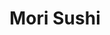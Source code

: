 ---
layout: place
title: "Mori Sushi"
permalink: /new-jersey/skillman/mori-sushi.html
stateAbbr: NJ
stateName: New Jersey
cityName: Skillman
seo:
  name: "Mori Sushi"
  type: Restaurant
  links: http://www.morisushinj.com/
description: "Mori Sushi serves delicious sushi in Skillman, New Jersey. Try fresh Japanese dishes for a great dining experience. Available for takeout, delivery, lunch, and dinner."
place_id: ChIJh7vrsCjmw4kRsTn65bjz9Bk
photos:
  - name: >-
      places/ChIJh7vrsCjmw4kRsTn65bjz9Bk/photos/AeeoHcIgyOjeuk0YjQf56Oha_FSBKjtT0wN6JYt5n_QrdSxRWWHXAr7nIv0ahug-sQVh4msoZ0DqLTRiHycaQs_0tPhx0sA2M2cHors9ixDKz39AWjvG6WKbkAn-VpE0EyHpT9oGc9xtXZYr-Qt4va-9C7QoI7GS67CxdJIjY6-Bl3pkbh8UnB2Q_K7eud-H7rNpjbTg-vk5l00A322Er7HIbcRGFbmrpjH4Fw_Af64APje01DL4nxBj6M94ZtYNiHWyO_1T5cNxsTWzeUDxy1WIZSgXdzJ65_8i9BInNC_3WZLZJgNt5Vg9aHhKllBeAVTlqaZYngfEzpsnrOQj6A1BBjTmS8NMlgxLL762CidhNVX17bbfaC_wjsqptoRy7D0zHVGy8DjI-iYS7YD6w61uqkgrdutG0zh46YcWD7xEss9_gg
    widthPx: 4032
    heightPx: 2268
    authorAttributions:
      - displayName: William Gibson
        uri: https://maps.google.com/maps/contrib/102499010390566071918
        photoUri: >-
          https://lh3.googleusercontent.com/a-/ALV-UjXjAic6rI-dQgdBtf3qCS9xbDQ8Sn-3tJmvbxBDxdfA2938AfM=s100-p-k-no-mo
    flagContentUri: >-
      https://www.google.com/local/imagery/report/?cb_client=maps_api_places.places_api&image_key=!1e10!2sCIHM0ogKEICAgIChuqTPDw&hl=en-US
    googleMapsUri: >-
      https://www.google.com/maps/place//data=!3m4!1e2!3m2!1sCIHM0ogKEICAgIChuqTPDw!2e10!4m2!3m1!1s0x89c3e628b0ebbb87:0x19f4f3b8e5fa39b1
  - name: >-
      places/ChIJh7vrsCjmw4kRsTn65bjz9Bk/photos/AeeoHcJIrDm0VCJCmHx8Cgwz1kV0GnaJpiYsTefmGMTb_iuWRkyQV63aapVmu7witwEF3P0pnzNK-hQZ_4HyxxOW18HsFIDKdxOPg872VqqZ2RZ94hA97LbccustxvnTM-7P6xhIW8BPGWtTBaCBbHW-lNg9V-U34k04U1f4I1dMXHDH9SD4LcjQrgkRdQzCqKR8Wr-e6VN_nyvCkgyZRBI-77dwGrmnX2kdvC3dknNAmu18THwuLvOtGxSqwOyUHKpQ4FHFT6hbuXvvLK6WWkG1dMa-efLsDiN8VNLfQo5iwt_4SA
    widthPx: 1000
    heightPx: 750
    authorAttributions:
      - displayName: Mori Sushi
        uri: https://maps.google.com/maps/contrib/112172357467204139218
        photoUri: >-
          https://lh3.googleusercontent.com/a-/ALV-UjW9atHroauoWvqNQ0kuUkVZYJGOxakum6G7rKUljg21hk0m6jQ=s100-p-k-no-mo
    flagContentUri: >-
      https://www.google.com/local/imagery/report/?cb_client=maps_api_places.places_api&image_key=!1e10!2sAF1QipPwDeZpm-VdFqBf59x_ZNpC3DWS7If1q4J7i9dh&hl=en-US
    googleMapsUri: >-
      https://www.google.com/maps/place//data=!3m4!1e2!3m2!1sAF1QipPwDeZpm-VdFqBf59x_ZNpC3DWS7If1q4J7i9dh!2e10!4m2!3m1!1s0x89c3e628b0ebbb87:0x19f4f3b8e5fa39b1
  - name: >-
      places/ChIJh7vrsCjmw4kRsTn65bjz9Bk/photos/AeeoHcK-vUXSu35irL8YPp9TEKsbefK8xZxkg8ToogiDo2IjoRmFseh0LzQVTNocfuD6LSDhFRcvjzNsvBjbCn9n_XgBs18gQlBziQUagyI2YlFseiPkMx8byEMCwTef1hZ8T4nN-3dHjbXtLQzfbPL6vDNHEvmcWAKcvPbLsre1ent60OfsngWzbxUUuq_tho8qQ23EjqF93whtGtYLPDehHUNkZpRUU7DztwmbyMxM3ghEE80afjVsO8p_YHpnQjmAkCV7iTyPblTlxFdV-0syrhuDiyjUNJO75C28JAcYpaAbEcXpI9LlRh1pdmFmJpdlfpAmOy0NaswcW4rD6K7U0TMJ_Nuod4OWlAw6etwl-Q7qCz9tT6mq5Es0Pn6zasLw7iZIhw0Ei-sZ2m78cHKzMyDKdwvD94nxBDMNTG-cE3mWZ9Q
    widthPx: 3072
    heightPx: 4096
    authorAttributions:
      - displayName: Ben Jen
        uri: https://maps.google.com/maps/contrib/118193336153842176784
        photoUri: >-
          https://lh3.googleusercontent.com/a-/ALV-UjXupQj2eFoPFoDIMKY6bUaMyhFPOJA10ZZIRV16Ib_NLLotpo9S3A=s100-p-k-no-mo
    flagContentUri: >-
      https://www.google.com/local/imagery/report/?cb_client=maps_api_places.places_api&image_key=!1e10!2sCIHM0ogKEICAgIDLpv2SjAE&hl=en-US
    googleMapsUri: >-
      https://www.google.com/maps/place//data=!3m4!1e2!3m2!1sCIHM0ogKEICAgIDLpv2SjAE!2e10!4m2!3m1!1s0x89c3e628b0ebbb87:0x19f4f3b8e5fa39b1
  - name: >-
      places/ChIJh7vrsCjmw4kRsTn65bjz9Bk/photos/AeeoHcID3Gm9N_myB257mz6uWt1QaDMhOzhgz2lXR3saBhzWGUb6L6nm_vdNKNirvrX7wED6B2kfF0hjXmaIJw_hnCEJ2meKHnzE8HRdg02yvg5SBnM1rbaoEiNC-zZLM4_kmZ3C6G_d6J3WDtwUu5PXeki6P58q7Wtufcm89cfW5EMDrXNmIfY34SgTQymyRyxsJXJYn8ZzGr8A-lbqDjvmTYUe5vlnQM3pw8Pqn4VKDjJj9-hVThi2Unz6N0Wy-NLXxH6psxyL5nu7ctFXEKiePxIM7Gw0_2OTPVVgKF84aXts6gH4AQ1L2xA23kRXU-2BQPq-nxnQP2KI2HlfjekR9z9l2KmNBxBcaZeAiwBABbQg5eoUYJVQOXGsBVjO0hM6ASvu4aDUURNLFmQ8Z7E_yCP_6On-ggFa9t-Q7nMiB3h-09iZ
    widthPx: 4096
    heightPx: 3072
    authorAttributions:
      - displayName: Ben Jen
        uri: https://maps.google.com/maps/contrib/118193336153842176784
        photoUri: >-
          https://lh3.googleusercontent.com/a-/ALV-UjXupQj2eFoPFoDIMKY6bUaMyhFPOJA10ZZIRV16Ib_NLLotpo9S3A=s100-p-k-no-mo
    flagContentUri: >-
      https://www.google.com/local/imagery/report/?cb_client=maps_api_places.places_api&image_key=!1e10!2sCIHM0ogKEICAgIDLpv280wE&hl=en-US
    googleMapsUri: >-
      https://www.google.com/maps/place//data=!3m4!1e2!3m2!1sCIHM0ogKEICAgIDLpv280wE!2e10!4m2!3m1!1s0x89c3e628b0ebbb87:0x19f4f3b8e5fa39b1
  - name: >-
      places/ChIJh7vrsCjmw4kRsTn65bjz9Bk/photos/AeeoHcLLvkW1AH5VGYXPH3osnOFX9rQNDSoKHi8RsQo94UXPmg34qSW_a1NgCtv7L81qSh819bX1M-EK-g5-t8Mlwu5F7r_vgJ7RuAysspagLTbLOaVeHQ2Qx6oSvZeVvodaz1B7Rk40RHf__ukxtXIk3vlhglxnhkfLskkuP8yDnVKkDXk1SHfRtK6o-j50aQqJ6qO5KB3Ke38cdq7G4owpTHnFgmD2RhYDhYKcNzJgp9ub8ZUfos7XzpA2jsf4dN8zLBqocVGP93xD3bs7VskyIOVVy75Yz_j_BBQBVtW9R1XGT86oibT85fARqXSP_6ustbMrLkB4gt13POJ-h7HnwYcP4WavLMUaxDxtiKEixTpAABujRXTTbG_wuE50-90eZmHX6Mcc-Uz-4ywx1pacM5ZKqf14khA6FOwJwvOU9Dq95MLp
    widthPx: 3024
    heightPx: 4032
    authorAttributions:
      - displayName: Christy Xu
        uri: https://maps.google.com/maps/contrib/108568440009485882444
        photoUri: >-
          https://lh3.googleusercontent.com/a/ACg8ocIMEAn0Yb3qIqVgadCaNmUtmVK5456aePEt7VbzPl7q0KPX7OQ=s100-p-k-no-mo
    flagContentUri: >-
      https://www.google.com/local/imagery/report/?cb_client=maps_api_places.places_api&image_key=!1e10!2sCIHM0ogKEICAgIC59_Ww2gE&hl=en-US
    googleMapsUri: >-
      https://www.google.com/maps/place//data=!3m4!1e2!3m2!1sCIHM0ogKEICAgIC59_Ww2gE!2e10!4m2!3m1!1s0x89c3e628b0ebbb87:0x19f4f3b8e5fa39b1
  - name: >-
      places/ChIJh7vrsCjmw4kRsTn65bjz9Bk/photos/AeeoHcLky-vNtpWSeWOC9M5Ule4byMKBiKdhsRDsA6KxI6ZkJRHpR7kidYb4xp-Mj5hKHq7vsBg5tVYxIrBLAAvo5V0JRATLVNrZ1CJ1B2GTioDVVLoLZfEdZ7igG5ufhjK9s0RmjuX1F57yrfpQe4U8_Ecri5qiF6JdqnPXod_DLiS8zXZYXkEUrIOLVMjf1NarGIr2e96F-UfX5iCppJnU6KiLoSPDnOvVW99WtponfKRdBpMUSI_H2O4qCnLsIlwuQjVds1clO3ZKR3TVaT841gpwbuu1Z-HPrLBHwFKtOlsrVeWWaNM4FtZCFAsRNFTVPsAjfRnOBpPDlzvmvoSgbvjvCrrp6L4CW5cAJPK5qN041ElfhBaEhZiTMHJxV2nzB7FyKysF8A8BQ1AlaltYVsxzDCpZyOD7Z3RzY1HpzJZiew
    widthPx: 2268
    heightPx: 4032
    authorAttributions:
      - displayName: James R
        uri: https://maps.google.com/maps/contrib/106330259361775044722
        photoUri: >-
          https://lh3.googleusercontent.com/a-/ALV-UjX1WlpKzWRajjGP4l2n_bzOZefVvXVUZ-gKJNQzfnXFWLSi2CH-Ow=s100-p-k-no-mo
    flagContentUri: >-
      https://www.google.com/local/imagery/report/?cb_client=maps_api_places.places_api&image_key=!1e10!2sCIHM0ogKEICAgIC_0dSdFw&hl=en-US
    googleMapsUri: >-
      https://www.google.com/maps/place//data=!3m4!1e2!3m2!1sCIHM0ogKEICAgIC_0dSdFw!2e10!4m2!3m1!1s0x89c3e628b0ebbb87:0x19f4f3b8e5fa39b1
  - name: >-
      places/ChIJh7vrsCjmw4kRsTn65bjz9Bk/photos/AeeoHcIQee9MqlhE8VKJtPoMRclmNUUE_Fuor0Tc9wZC7gyxDCPGOdwBuz8Gfe12OztN5HxZAcZQKXSao853gG5tWsa02zVSOAn1pftWd2eFWdUI2uCmotpHcL5gFRlRN4Pm4JIv6eUPPrLuZ3utjzc0H17EnjXh3ndMHQACfXBgefcyEQQI0XBrUejd0Z0U82h1-d6IV6PZj5hS8lf3pVjP5rQEeCn9Edzm34wI5i6dqd3ESAEHjvE41ZO3iYM2AtMBAnBYN6PzOqAkWAeqLKPD_BePoZUNOJ48uK4g-2pT_1i9XMgfTvfVy2eZiD7IAobfmgQg1EdBdu36OimLUCewAwUGxcnqGxKd2BcfLkgObCf_uX2Xde7ofdeskGTci35pshXv2lgD0UYR-NEILQ8HNxfsJQF76yVXFTY8ZOrkOJg
    widthPx: 3024
    heightPx: 4032
    authorAttributions:
      - displayName: daniel ma
        uri: https://maps.google.com/maps/contrib/115287124007150115681
        photoUri: >-
          https://lh3.googleusercontent.com/a-/ALV-UjVbD_AH6z7GfoDg29Tv2n5ld_b2V6xCnk23q1VcD4lHi49SxJ_-Nw=s100-p-k-no-mo
    flagContentUri: >-
      https://www.google.com/local/imagery/report/?cb_client=maps_api_places.places_api&image_key=!1e10!2sCIHM0ogKEICAgICHj_iLbA&hl=en-US
    googleMapsUri: >-
      https://www.google.com/maps/place//data=!3m4!1e2!3m2!1sCIHM0ogKEICAgICHj_iLbA!2e10!4m2!3m1!1s0x89c3e628b0ebbb87:0x19f4f3b8e5fa39b1
  - name: >-
      places/ChIJh7vrsCjmw4kRsTn65bjz9Bk/photos/AeeoHcI1q7DO1IabqZuHElyAxPfkMFxO97DJyzMY2ApGm6JEq7rHhSWDMFySv4QhMyYZ0shEAudZ0qHUhp5rtteGM0fdlXMh7dEBHVh0KL1zTripuAwbafsy4NDOTYMY1aYK36L3KKc9foQgbC2Co885V4sCeLq3SKBTFkcc_hDITa-psAREoPQ3hOYzC-0bUaBX6fYCNqS0W_qoDE05-VJqpl2CEOGtCTOLxyNrupVkeCF-VdXwGU9A7PxWgxBuQ5-sAqbj02WOnw-GMQwp4u0c_e7nd-r8E8AiVt9G_yiz5VpwhH2S1lWKUlSPWXV16aYvRcoPPddS6uRkiJWkklscPE6fwWLvOGCjxoO7U0SY2ky7d3g8s2bF-rOBIYGaVHX0GovqmM2HU2OY_7SXzroYOVNpoewXBqcEVyYAUk5Sq7SwBQ
    widthPx: 4032
    heightPx: 3024
    authorAttributions:
      - displayName: Kyoko Bartley
        uri: https://maps.google.com/maps/contrib/106730420945161678348
        photoUri: >-
          https://lh3.googleusercontent.com/a/ACg8ocKshWkaOxIT1kWLUIEzYrNf24lhlO1oiOPPQwXpilPvEMCFuw=s100-p-k-no-mo
    flagContentUri: >-
      https://www.google.com/local/imagery/report/?cb_client=maps_api_places.places_api&image_key=!1e10!2sCIHM0ogKEICAgICEzeWMHQ&hl=en-US
    googleMapsUri: >-
      https://www.google.com/maps/place//data=!3m4!1e2!3m2!1sCIHM0ogKEICAgICEzeWMHQ!2e10!4m2!3m1!1s0x89c3e628b0ebbb87:0x19f4f3b8e5fa39b1
  - name: >-
      places/ChIJh7vrsCjmw4kRsTn65bjz9Bk/photos/AeeoHcJ1EfHWbvx_RGm8KRzhvGPCxav49RCxs7_HSQ8wSgaF5oo_2ehKsKaflDqX8V-N8ZaRGFr91LcWpTDALiIbSvkbHIpBhZ9uIbRfqbQMhAqsZFAhLEJY_jXmMr36IB4jfakBAbuDXvQ6_H0AQ6nOsXYhDNrRY6CRd79nADQAc3i8ZEEbzFAOSexDKwGdcdyDwg3yHNUHkMKjnoa4CanFH2fmoNHRuFFB6oNmkmZaIG13GLcAHzTweuZjxtEf6ZDwv8mdnezP6wHmQIxLL0ouM1gVlh_DaKycdyB0fjgT9NB34Q
    widthPx: 3072
    heightPx: 2304
    authorAttributions:
      - displayName: Mori Sushi
        uri: https://maps.google.com/maps/contrib/112172357467204139218
        photoUri: >-
          https://lh3.googleusercontent.com/a-/ALV-UjW9atHroauoWvqNQ0kuUkVZYJGOxakum6G7rKUljg21hk0m6jQ=s100-p-k-no-mo
    flagContentUri: >-
      https://www.google.com/local/imagery/report/?cb_client=maps_api_places.places_api&image_key=!1e10!2sAF1QipPz4toUNB_zrehmPPr-t8NytVB0E2VtsQibFUCn&hl=en-US
    googleMapsUri: >-
      https://www.google.com/maps/place//data=!3m4!1e2!3m2!1sAF1QipPz4toUNB_zrehmPPr-t8NytVB0E2VtsQibFUCn!2e10!4m2!3m1!1s0x89c3e628b0ebbb87:0x19f4f3b8e5fa39b1
  - name: >-
      places/ChIJh7vrsCjmw4kRsTn65bjz9Bk/photos/AeeoHcKIk8q02lA4y-qDF850ErPTCGPSs8ryxWJDvZOcXaZMoje3eFdrpT-hNZiSMcoZKbzz05pbkqS08yJGuV_Nx846H0oh3878Bh-Tm0RhhkLV2zznt_1g-MLMK2DtcC321kjDbSBET9ZedUib2BT8bMBkUlnmm0KJ3MzfP9gok8KwXugeYtkHCUvY6ZsKJYAHSG0eR6RuxdSM3MUhACobgXo2NLs1lGNuo9i_E8Acy88Q3NrWrvtr1pagQLaMVnE47NLnVIBq6qyJTBtTpGGTlcYOt1b0dknjTYQUyIBnu7W9-g
    widthPx: 2592
    heightPx: 1936
    authorAttributions:
      - displayName: Mori Sushi
        uri: https://maps.google.com/maps/contrib/112172357467204139218
        photoUri: >-
          https://lh3.googleusercontent.com/a-/ALV-UjW9atHroauoWvqNQ0kuUkVZYJGOxakum6G7rKUljg21hk0m6jQ=s100-p-k-no-mo
    flagContentUri: >-
      https://www.google.com/local/imagery/report/?cb_client=maps_api_places.places_api&image_key=!1e10!2sAF1QipNvQhR0wtU3zApd16s952DCcFwHuN4zXk0Ze8ao&hl=en-US
    googleMapsUri: >-
      https://www.google.com/maps/place//data=!3m4!1e2!3m2!1sAF1QipNvQhR0wtU3zApd16s952DCcFwHuN4zXk0Ze8ao!2e10!4m2!3m1!1s0x89c3e628b0ebbb87:0x19f4f3b8e5fa39b1
address: 1378 US-206, Skillman, NJ 08558, USA
street: 1378 US-206
city: Skillman
state: NJ
zip: '08558'
country: USA
neighborhood: Skillman
latitude: '40.406684'
longitude: '-74.650751'
accessibility_options:
  wheelchairAccessibleParking: true
  wheelchairAccessibleEntrance: true
  wheelchairAccessibleRestroom: true
  wheelchairAccessibleSeating: true
business_status: OPERATIONAL
name: Mori Sushi
google_maps_links:
  directionsUri: >-
    https://www.google.com/maps/dir//''/data=!4m7!4m6!1m1!4e2!1m2!1m1!1s0x89c3e628b0ebbb87:0x19f4f3b8e5fa39b1!3e0
  placeUri: https://maps.google.com/?cid=1870387720723511729
  writeAReviewUri: >-
    https://www.google.com/maps/place//data=!4m3!3m2!1s0x89c3e628b0ebbb87:0x19f4f3b8e5fa39b1!12e1
  reviewsUri: >-
    https://www.google.com/maps/place//data=!4m4!3m3!1s0x89c3e628b0ebbb87:0x19f4f3b8e5fa39b1!9m1!1b1
  photosUri: >-
    https://www.google.com/maps/place//data=!4m3!3m2!1s0x89c3e628b0ebbb87:0x19f4f3b8e5fa39b1!10e5
primary_type: Sushi Restaurant
opening_hours:
  regular: null
  current: null
secondary_opening_hours:
  regular:
    weekdayDescriptions: null
    type: null
  current:
    weekdayDescriptions: null
    type: null
phone: (609) 683-2222
price_level: PRICE_LEVEL_MODERATE
price_range: $20 &ndash; $30
rating: '4.3'
rating_count: 323
website: http://www.morisushinj.com/
reviews:
  - name: >-
      places/ChIJh7vrsCjmw4kRsTn65bjz9Bk/reviews/ChZDSUhNMG9nS0VJQ0FnSUNfMGRTZFJ3EAE
    relativePublishTimeDescription: 2 months ago
    rating: 5
    text:
      text: >-
        Awesome sushi place. Weekend's they are very busy and we chose a
        Wednesday and it was an awesome experience. Good food, not too loud and
        a wonderful service. We were so impressed with the sushi roll platter I
        didn't take any pictures :-)
      languageCode: en
    originalText:
      text: >-
        Awesome sushi place. Weekend's they are very busy and we chose a
        Wednesday and it was an awesome experience. Good food, not too loud and
        a wonderful service. We were so impressed with the sushi roll platter I
        didn't take any pictures :-)
      languageCode: en
    authorAttribution:
      displayName: James R
      uri: https://www.google.com/maps/contrib/106330259361775044722/reviews
      photoUri: >-
        https://lh3.googleusercontent.com/a-/ALV-UjX1WlpKzWRajjGP4l2n_bzOZefVvXVUZ-gKJNQzfnXFWLSi2CH-Ow=s128-c0x00000000-cc-rp-mo-ba5
    publishTime: '2025-01-17T00:10:52.532003Z'
    flagContentUri: >-
      https://www.google.com/local/review/rap/report?postId=ChZDSUhNMG9nS0VJQ0FnSUNfMGRTZFJ3EAE&d=17924085&t=1
    googleMapsUri: >-
      https://www.google.com/maps/reviews/data=!4m6!14m5!1m4!2m3!1sChZDSUhNMG9nS0VJQ0FnSUNfMGRTZFJ3EAE!2m1!1s0x89c3e628b0ebbb87:0x19f4f3b8e5fa39b1
  - name: >-
      places/ChIJh7vrsCjmw4kRsTn65bjz9Bk/reviews/ChdDSUhNMG9nS0VJQ0FnTUNRM28zV2pBRRAB
    relativePublishTimeDescription: a month ago
    rating: 3
    text:
      text: >-
        Located in a small shopping plaza close to the Shoprite. Parking is
        convenient and overall, a great location. Upon walking in on a Saturday
        afternoon, we were seated right away and went with the unlimited sushi
        buffet.


        Price wise, it was quite affordable for $23.99/person. There was a great
        selection of appetizers, soup, upon, ramen, sushi, sashimi, and rolls.
        The rolls were average tasting but did have a different variety compared
        to other places. This is the first place that had a cooked salmon roll
        topped with raw salmon. Definitely a different taste which had different
        layers to it. The sashimi was sliced a bit too thick for our taste and
        we would of preferred it to cut much thinner.


        Service was great and our empty plates were removed promptly. Although
        this is based on the fact that it wasn't all that busy. Overall, just an
        average place for sushi but for the price, it's worth a try.
      languageCode: en
    originalText:
      text: >-
        Located in a small shopping plaza close to the Shoprite. Parking is
        convenient and overall, a great location. Upon walking in on a Saturday
        afternoon, we were seated right away and went with the unlimited sushi
        buffet.


        Price wise, it was quite affordable for $23.99/person. There was a great
        selection of appetizers, soup, upon, ramen, sushi, sashimi, and rolls.
        The rolls were average tasting but did have a different variety compared
        to other places. This is the first place that had a cooked salmon roll
        topped with raw salmon. Definitely a different taste which had different
        layers to it. The sashimi was sliced a bit too thick for our taste and
        we would of preferred it to cut much thinner.


        Service was great and our empty plates were removed promptly. Although
        this is based on the fact that it wasn't all that busy. Overall, just an
        average place for sushi but for the price, it's worth a try.
      languageCode: en
    authorAttribution:
      displayName: Karen K.
      uri: https://www.google.com/maps/contrib/105265476306972570576/reviews
      photoUri: >-
        https://lh3.googleusercontent.com/a-/ALV-UjXSDcESgP_wSHFBywc3gFo4wMn1KV-2MOiY1qbg2k12rvGaibY=s128-c0x00000000-cc-rp-mo-ba5
    publishTime: '2025-03-04T16:43:57.651377Z'
    flagContentUri: >-
      https://www.google.com/local/review/rap/report?postId=ChdDSUhNMG9nS0VJQ0FnTUNRM28zV2pBRRAB&d=17924085&t=1
    googleMapsUri: >-
      https://www.google.com/maps/reviews/data=!4m6!14m5!1m4!2m3!1sChdDSUhNMG9nS0VJQ0FnTUNRM28zV2pBRRAB!2m1!1s0x89c3e628b0ebbb87:0x19f4f3b8e5fa39b1
  - name: >-
      places/ChIJh7vrsCjmw4kRsTn65bjz9Bk/reviews/ChdDSUhNMG9nS0VJQ0FnSUNIal9pTHpBRRAB
    relativePublishTimeDescription: 7 months ago
    rating: 3
    text:
      text: >-
        i liked the sushi and tempuras but

        miso soups and udong were really bad, it smelled so bad that i cannot
        even dare to try. almost throw up in the udong.

        I mean, making udong and miso soups are just easiest thing in cooking,
        just add hot water into udong soy sauce or miso paste and few vegi, I
        dont understand that they fail on udong and soups like easy cooking food
        as miserable failure. i think restaurant made large portion of udong
        soup and miso soup long time ago and keep using it for many days. it
        justed smelled discusting. please replace your soups, i really like the
        sushi and all but this soups just ruined my whole day
      languageCode: en
    originalText:
      text: >-
        i liked the sushi and tempuras but

        miso soups and udong were really bad, it smelled so bad that i cannot
        even dare to try. almost throw up in the udong.

        I mean, making udong and miso soups are just easiest thing in cooking,
        just add hot water into udong soy sauce or miso paste and few vegi, I
        dont understand that they fail on udong and soups like easy cooking food
        as miserable failure. i think restaurant made large portion of udong
        soup and miso soup long time ago and keep using it for many days. it
        justed smelled discusting. please replace your soups, i really like the
        sushi and all but this soups just ruined my whole day
      languageCode: en
    authorAttribution:
      displayName: daniel ma
      uri: https://www.google.com/maps/contrib/115287124007150115681/reviews
      photoUri: >-
        https://lh3.googleusercontent.com/a-/ALV-UjVbD_AH6z7GfoDg29Tv2n5ld_b2V6xCnk23q1VcD4lHi49SxJ_-Nw=s128-c0x00000000-cc-rp-mo-ba4
    publishTime: '2024-09-10T06:20:48.298323Z'
    flagContentUri: >-
      https://www.google.com/local/review/rap/report?postId=ChdDSUhNMG9nS0VJQ0FnSUNIal9pTHpBRRAB&d=17924085&t=1
    googleMapsUri: >-
      https://www.google.com/maps/reviews/data=!4m6!14m5!1m4!2m3!1sChdDSUhNMG9nS0VJQ0FnSUNIal9pTHpBRRAB!2m1!1s0x89c3e628b0ebbb87:0x19f4f3b8e5fa39b1
  - name: >-
      places/ChIJh7vrsCjmw4kRsTn65bjz9Bk/reviews/ChZDSUhNMG9nS0VJQ0FnSURhMHNHY05nEAE
    relativePublishTimeDescription: 3 years ago
    rating: 3
    text:
      text: >-
        Average quality sushi. Came here for 'all-you-can-eat' lunch. You can
        choose dinner price for lunch as some dishes are only available for
        dinner option. Not sure if you can choose lunch option at dinner.
        Ordered through their app but additional orders would be with paper
        menus. White tuna and salmon sashimi were fresh and buttery. Red clams
        and mackerels and squid are good too. The rest is just so so, soup is
        all but water and soup paste, dragon roll has brownish mushy avocado,
        sushi plate material feels cheap. Staff is helpful though.
      languageCode: en
    originalText:
      text: >-
        Average quality sushi. Came here for 'all-you-can-eat' lunch. You can
        choose dinner price for lunch as some dishes are only available for
        dinner option. Not sure if you can choose lunch option at dinner.
        Ordered through their app but additional orders would be with paper
        menus. White tuna and salmon sashimi were fresh and buttery. Red clams
        and mackerels and squid are good too. The rest is just so so, soup is
        all but water and soup paste, dragon roll has brownish mushy avocado,
        sushi plate material feels cheap. Staff is helpful though.
      languageCode: en
    authorAttribution:
      displayName: Hoa Duong
      uri: https://www.google.com/maps/contrib/104499441359723484561/reviews
      photoUri: >-
        https://lh3.googleusercontent.com/a-/ALV-UjV7lZJRkGk_6SLO7WLaRZ_aenyr2dRHhpbYodI5lHkiP5UAzHF1dA=s128-c0x00000000-cc-rp-mo-ba5
    publishTime: '2021-08-17T23:53:38.509326Z'
    flagContentUri: >-
      https://www.google.com/local/review/rap/report?postId=ChZDSUhNMG9nS0VJQ0FnSURhMHNHY05nEAE&d=17924085&t=1
    googleMapsUri: >-
      https://www.google.com/maps/reviews/data=!4m6!14m5!1m4!2m3!1sChZDSUhNMG9nS0VJQ0FnSURhMHNHY05nEAE!2m1!1s0x89c3e628b0ebbb87:0x19f4f3b8e5fa39b1
  - name: >-
      places/ChIJh7vrsCjmw4kRsTn65bjz9Bk/reviews/ChZDSUhNMG9nS0VJQ0FnSURnc1p6ZmVREAE
    relativePublishTimeDescription: 2 months ago
    rating: 5
    text:
      text: >-
        Have eaten there for since it open. Great service. Great food. The
        Sashimi is fresh, it can be. I eat there at least 2 to 3 times per
        month. I have been eating Japanese sushi since 1981. A couple blocks
        from time Square New York City.  That was becomes a trendy fashion.
      languageCode: en
    originalText:
      text: >-
        Have eaten there for since it open. Great service. Great food. The
        Sashimi is fresh, it can be. I eat there at least 2 to 3 times per
        month. I have been eating Japanese sushi since 1981. A couple blocks
        from time Square New York City.  That was becomes a trendy fashion.
      languageCode: en
    authorAttribution:
      displayName: Janfon Lee
      uri: https://www.google.com/maps/contrib/111614363752741902626/reviews
      photoUri: >-
        https://lh3.googleusercontent.com/a-/ALV-UjU1AmyDaAeJS_6JJNHx_EQNfyz0FOKC9oxn-wck6NLOiBgBm7pU=s128-c0x00000000-cc-rp-mo-ba4
    publishTime: '2025-01-28T09:49:03.546414Z'
    flagContentUri: >-
      https://www.google.com/local/review/rap/report?postId=ChZDSUhNMG9nS0VJQ0FnSURnc1p6ZmVREAE&d=17924085&t=1
    googleMapsUri: >-
      https://www.google.com/maps/reviews/data=!4m6!14m5!1m4!2m3!1sChZDSUhNMG9nS0VJQ0FnSURnc1p6ZmVREAE!2m1!1s0x89c3e628b0ebbb87:0x19f4f3b8e5fa39b1
parking_options:
  freeParkingLot: true
  freeStreetParking: true
payment_options:
  acceptsCreditCards: true
  acceptsDebitCards: true
  acceptsCashOnly: false
  acceptsNfc: true
allow_dogs: null
curbside_pickup: true
delivery: true
dine_in: true
good_for_children: true
good_for_groups: true
good_for_sports: false
live_music: false
menu_for_children: true
outdoor_seating: false
reservable: true
restroom: true
serves_beer: false
serves_breakfast: false
serves_brunch: false
serves_cocktails: false
serves_coffee: null
serves_dinner: true
serves_dessert: true
serves_lunch: true
serves_vegetarian_food: true
serves_wine: false
takeout: true
summary: null

---